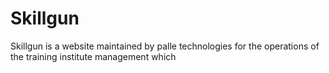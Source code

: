 # Skillgun
Skillgun is a website maintained by palle technologies for the operations of the training institute management which 
